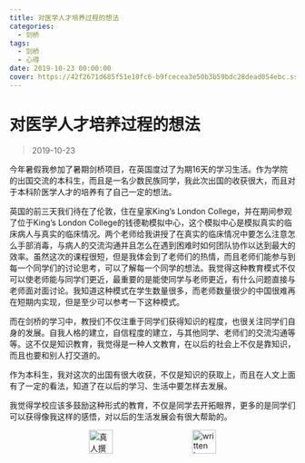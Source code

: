 ```yaml
---
title: 对医学人才培养过程的想法
categories:
  - 剑桥
tags:
  - 剑桥
  - 心得
date: 2019-10-23 00:00:00
cover: https://42f2671d685f51e10fc6-b9fcecea3e50b3b59bdc28dead054ebc.ssl.cf5.rackcdn.com/illustrations/exams_g4ow.svg
---
```

# 对医学人才培养过程的想法

> 2019-10-23

今年暑假我参加了暑期剑桥项目，在英国度过了为期16天的学习生活。作为学院的出国交流的本科生，而且是一名少数民族同学，我此次出国的收获很大，而且对于本科阶医学人才的培养有了自己一定的想法。

英国的前三天我们待在了伦敦，住在皇家King’s London College，并在期间参观了位于King’s London College的钱德勒模拟中心，这个模拟中心是模拟真实的临床病人与真实的临床情况。两个老师给我讲授了在真实的临床情况中要怎么注意怎么手部消毒，与病人的交流沟通并且怎么在遇到困难时如何团队协作以达到最大的效率。虽然这次的课程很短，但是我体会到了老师们的热情，而且老师们能参与到每一个同学们的讨论思考，可以了解每一个同学的想法。我觉得这种教育模式不仅可以使老师能与同学们更近，最重要的是能使同学与老师更近，有什么问题直接与老师面对面讨论。我知道这种模式在学生数量很多，而老师数量很少的中国很难再在短期内实现，但是至少可以参考一下这种模式。

而在剑桥的学习中，教授们不仅注重于同学们获得知识的程度，也很关注同学们自身的发展。自我人格的建立，自信程度的建立，与其他同学、老师们的交流沟通等等。这不仅是知识教育，我觉得是一种人文教育，在以后的社会上不仅是靠知识，而且也要和别人打交道的。

作为本科生，我对这次的出国有很大收获，不仅是知识的获取上，而且在人文上面有了一定的看法，知道了在以后的学习、生活中要怎样去发展。

我觉得学校应该多鼓励这种形式的教育，不仅是同学去开拓眼界，更多的是同学们可以获得像我这样的感悟，对以后的生活发展会有很大帮助的。

<div style="display: flex;align-items: center;justify-content: space-evenly;">
  <img src="https://mirror.ghproxy.com/https://raw.githubusercontent.com/L1cardo/l1cardo.github.io/blog/themes/butterfly/source/img/notbyai_cn.png" alt="真人撰写" style="height: 42px;">
  <img src="https://mirror.ghproxy.com/https://raw.githubusercontent.com/L1cardo/l1cardo.github.io/blog/themes/butterfly/source/img/notbyai_en.png" alt="written by human" style="height: 42px;">
</div>